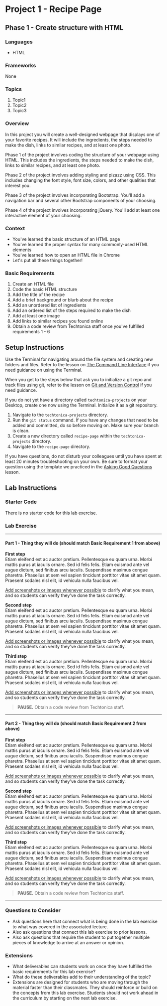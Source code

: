 # Project 1 - Recipe Page
## Phase 1 - Create structure with HTML

### Languages
- HTML

### Frameworks
None

### Topics
1. Topic1
2. Topic2
3. Topic3

### Overview
In this project you will create a well-designed webpage that displays one of your favorite recipes. It will include the ingredients, the steps needed to make the dish, links to similar recipes, and at least one photo.

Phase 1 of the project involves coding the structure of your webpage using HTML. This includes the ingredients, the steps needed to make the dish, links to similar recipes, and at least one photo.

Phase 2 of the project involves adding styling and pizazz using CSS. This includes changing the font style, font size, colors, and other qualities that interest you.

Phase 3 of the project involves incorporating Bootstrap. You'll add a navigation bar and several other Bootstrap components of your choosing.

Phase 4 of the project involves incorporating jQuery. You'll add at least one interactive element of your choosing.

### Context
- You've learned the basic structure of an HTML page
- You've learned the proper syntax for many commonly-used HTML elements
- You've learned how to open an HTML file in Chrome
- Let's put all these things together!

### Basic Requirements
1. Create an HTML file
2. Code the basic HTML structure
3. Add the title of the recipe
4. Add a brief background or blurb about the recipe
5. Add an unordered list of ingredients
6. Add an ordered list of the steps required to make the dish
7. Add at least one image
8. Add links to similar recipes you found online
9. Obtain a code review from Techtonica staff once you've fulfilled requirements 1 - 6

## Setup Instructions
Use the Terminal for navigating around the file system and creating new folders and files. Refer to the lesson on [The Command Line Interface](https://github.com/Techtonica/curriculum/blob/master/command-line/command-line-interface.md) if you need guidance on using the Terminal.

When you get to the steps below that ask you to initialize a git repo and track files using git, refer to the lesson on [Git and Version Control](https://github.com/Techtonica/curriculum/blob/master/git-version-control/lesson-plan.md) if you need guidance.

If you do not yet have a directory called `techtonica-projects` on your Desktop, create one now using the Terminal. Initialize it as a git repository.

1. Navigate to the `techtonica-projects` directory.
2. Run the `git status` command. If you have any changes that need to be added and committed, do so before moving on. Make sure your branch is clean.
3. Create a new directory called `recipe-page` within the `techtonica-projects` directory.  
4. Navigate to the `recipe-page` directory.  

If you have questions, do not disturb your colleagues until you have spent at least 20 minutes troubleshooting on your own. Be sure to format your question using the template we practiced in the [Asking Good Questions](https://github.com/Techtonica/curriculum/blob/master/asking-good-questions/asking-good-questions.md) lesson.

## Lab Instructions

### Starter Code
There is no starter code for this lab exercise.

### Lab Exercise

-----

#### Part 1 - Thing they will do (should match Basic Requirement 1 from above)

**First step**  
Etiam eleifend est ac auctor pretium. Pellentesque eu quam urna. Morbi mattis purus at iaculis ornare. Sed id felis felis. Etiam euismod ante vel augue dictum, sed finibus arcu iaculis. Suspendisse maximus congue pharetra. Phasellus at sem vel sapien tincidunt porttitor vitae sit amet quam. Praesent sodales nisl elit, id vehicula nulla faucibus vel.

[Add screenshots or images whenever possible](https://stackoverflow.com/questions/10189356/how-to-add-screenshot-to-readmes-in-github-repository) to clarify what you mean, and so students can verify they've done the task correctly.

**Second step**  
Etiam eleifend est ac auctor pretium. Pellentesque eu quam urna. Morbi mattis purus at iaculis ornare. Sed id felis felis. Etiam euismod ante vel augue dictum, sed finibus arcu iaculis. Suspendisse maximus congue pharetra. Phasellus at sem vel sapien tincidunt porttitor vitae sit amet quam. Praesent sodales nisl elit, id vehicula nulla faucibus vel.

[Add screenshots or images whenever possible](https://stackoverflow.com/questions/10189356/how-to-add-screenshot-to-readmes-in-github-repository) to clarify what you mean, and so students can verify they've done the task correctly.

**Third step**  
Etiam eleifend est ac auctor pretium. Pellentesque eu quam urna. Morbi mattis purus at iaculis ornare. Sed id felis felis. Etiam euismod ante vel augue dictum, sed finibus arcu iaculis. Suspendisse maximus congue pharetra. Phasellus at sem vel sapien tincidunt porttitor vitae sit amet quam. Praesent sodales nisl elit, id vehicula nulla faucibus vel.

[Add screenshots or images whenever possible](https://stackoverflow.com/questions/10189356/how-to-add-screenshot-to-readmes-in-github-repository) to clarify what you mean, and so students can verify they've done the task correctly.

> **PAUSE.** Obtain a code review from Techtonica staff.

-----

#### Part 2 - Thing they will do (should match Basic Requirement 2 from above)

**First step**  
Etiam eleifend est ac auctor pretium. Pellentesque eu quam urna. Morbi mattis purus at iaculis ornare. Sed id felis felis. Etiam euismod ante vel augue dictum, sed finibus arcu iaculis. Suspendisse maximus congue pharetra. Phasellus at sem vel sapien tincidunt porttitor vitae sit amet quam. Praesent sodales nisl elit, id vehicula nulla faucibus vel.

[Add screenshots or images whenever possible](https://stackoverflow.com/questions/10189356/how-to-add-screenshot-to-readmes-in-github-repository) to clarify what you mean, and so students can verify they've done the task correctly.

**Second step**  
Etiam eleifend est ac auctor pretium. Pellentesque eu quam urna. Morbi mattis purus at iaculis ornare. Sed id felis felis. Etiam euismod ante vel augue dictum, sed finibus arcu iaculis. Suspendisse maximus congue pharetra. Phasellus at sem vel sapien tincidunt porttitor vitae sit amet quam. Praesent sodales nisl elit, id vehicula nulla faucibus vel.

[Add screenshots or images whenever possible](https://stackoverflow.com/questions/10189356/how-to-add-screenshot-to-readmes-in-github-repository) to clarify what you mean, and so students can verify they've done the task correctly.

**Third step**  
Etiam eleifend est ac auctor pretium. Pellentesque eu quam urna. Morbi mattis purus at iaculis ornare. Sed id felis felis. Etiam euismod ante vel augue dictum, sed finibus arcu iaculis. Suspendisse maximus congue pharetra. Phasellus at sem vel sapien tincidunt porttitor vitae sit amet quam. Praesent sodales nisl elit, id vehicula nulla faucibus vel.

[Add screenshots or images whenever possible](https://stackoverflow.com/questions/10189356/how-to-add-screenshot-to-readmes-in-github-repository) to clarify what you mean, and so students can verify they've done the task correctly.

> **PAUSE.** Obtain a code review from Techtonica staff.

-----

### Questions to Consider
- Ask questions here that connect what is being done in the lab exercise to what was covered in the associated lecture.
- Also ask questions that connect this lab exercise to prior lessons.
- Also ask questions that require the student to put together multiple pieces of knowledge to arrive at an answer or opinion.

### Extensions
- What deliverables can students work on once they have fulfilled the basic requirements for this lab exercise? 
- What do these deliverables add to their understanding of the topic?
- Extensions are designed for students who are moving through the material faster than their classmates. They should reinforce or build on the concepts from this lab exercise. Students should not work ahead in the curriculum by starting on the next lab exercise.
